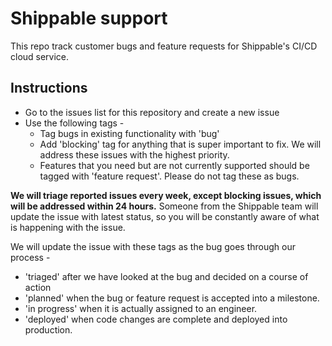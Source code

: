 Shippable support
=================

This repo track customer bugs and feature requests for Shippable's CI/CD cloud service.

Instructions
------------

* Go to the issues list for this repository and create a new issue
* Use the following tags -
    * Tag bugs in existing functionality with 'bug'
    * Add 'blocking' tag for anything that is super important to fix. We will address these issues with the highest priority.
    * Features that you need but are not currently supported should be tagged with 'feature request'. Please do not tag these as bugs. 

**We will triage reported issues every week, except blocking issues, which will be addressed within 24 hours.** Someone from the Shippable team will update the issue with latest status, so you will be constantly aware of what is happening with the issue. 

We will update the issue with these tags as the bug goes through our process -
* 'triaged' after we have looked at the bug and decided on a course of action
* 'planned' when the bug or feature request is accepted into a milestone.
* 'in progress' when it is actually assigned to an engineer. 
* 'deployed' when code changes are complete and deployed into production.
